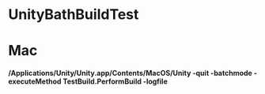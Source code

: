 # UnityBathBuildTest

# Mac
#### /Applications/Unity/Unity.app/Contents/MacOS/Unity -quit -batchmode -executeMethod TestBuild.PerformBuild -logfile
